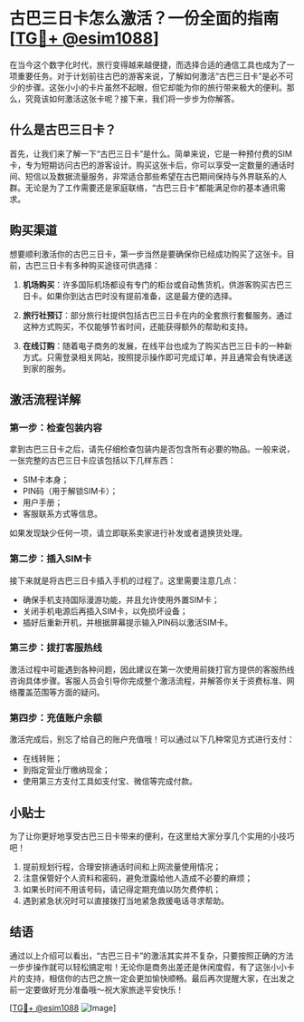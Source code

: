 # 古巴三日卡怎么激活？一份全面的指南[[TG💪+ @esim1088](https://t.me/s/esim1088)]

在当今这个数字化时代，旅行变得越来越便捷，而选择合适的通信工具也成为了一项重要任务。对于计划前往古巴的游客来说，了解如何激活“古巴三日卡”是必不可少的步骤。这张小小的卡片虽然不起眼，但它却能为你的旅行带来极大的便利。那么，究竟该如何激活这张卡呢？接下来，我们将一步步为你解答。

## 什么是古巴三日卡？

首先，让我们来了解一下“古巴三日卡”是什么。简单来说，它是一种预付费的SIM卡，专为短期访问古巴的游客设计。购买这张卡后，你可以享受一定数量的通话时间、短信以及数据流量服务，非常适合那些希望在古巴期间保持与外界联系的人群。无论是为了工作需要还是家庭联络，“古巴三日卡”都能满足你的基本通讯需求。

## 购买渠道

想要顺利激活你的古巴三日卡，第一步当然是要确保你已经成功购买了这张卡。目前，古巴三日卡有多种购买途径可供选择：

1. **机场购买**：许多国际机场都设有专门的柜台或自动售货机，供游客购买古巴三日卡。如果你到达古巴时没有提前准备，这是最方便的选择。
   
2. **旅行社预订**：部分旅行社提供包括古巴三日卡在内的全套旅行套餐服务。通过这种方式购买，不仅能够节省时间，还能获得额外的帮助和支持。
   
3. **在线订购**：随着电子商务的发展，在线平台也成为了购买古巴三日卡的一种新方式。只需登录相关网站，按照提示操作即可完成订单，并且通常会有快递送到家的服务。

## 激活流程详解

### 第一步：检查包装内容

拿到古巴三日卡之后，请先仔细检查包装内是否包含所有必要的物品。一般来说，一张完整的古巴三日卡应该包括以下几样东西：
- SIM卡本身；
- PIN码（用于解锁SIM卡）；
- 用户手册；
- 客服联系方式等信息。

如果发现缺少任何一项，请立即联系卖家进行补发或者退换货处理。

### 第二步：插入SIM卡

接下来就是将古巴三日卡插入手机的过程了。这里需要注意几点：
- 确保手机支持国际漫游功能，并且允许使用外置SIM卡；
- 关闭手机电源后再插入SIM卡，以免损坏设备；
- 插好后重新开机，并根据屏幕提示输入PIN码以激活SIM卡。

### 第三步：拨打客服热线

激活过程中可能遇到各种问题，因此建议在第一次使用前拨打官方提供的客服热线咨询具体步骤。客服人员会引导你完成整个激活流程，并解答你关于资费标准、网络覆盖范围等方面的疑问。

### 第四步：充值账户余额

激活完成后，别忘了给自己的账户充值哦！可以通过以下几种常见方式进行支付：
- 在线转账；
- 到指定营业厅缴纳现金；
- 使用第三方支付工具如支付宝、微信等完成付款。

## 小贴士

为了让你更好地享受古巴三日卡带来的便利，在这里给大家分享几个实用的小技巧吧！

1. 提前规划行程，合理安排通话时间和上网流量使用情况；
2. 注意保管好个人资料和密码，避免泄露给他人造成不必要的麻烦；
3. 如果长时间不用该号码，请记得定期充值以防欠费停机；
4. 遇到紧急状况时可以直接拨打当地紧急救援电话寻求帮助。

## 结语

通过以上介绍可以看出，“古巴三日卡”的激活其实并不复杂，只要按照正确的方法一步步操作就可以轻松搞定啦！无论你是商务出差还是休闲度假，有了这张小小卡片的支持，相信你的古巴之旅一定会更加愉快顺畅。最后再次提醒大家，在出发之前一定要做好充分准备哦～祝大家旅途平安快乐！

[[TG💪+ @esim1088](https://t.me/s/esim1088) ![Image](https://i.postimg.cc/4NQfJmqS/Snipaste-2025-05-13-00-14-12.png)]